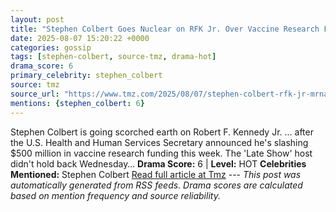 ```yaml
---
layout: post
title: "Stephen Colbert Goes Nuclear on RFK Jr. Over Vaccine Research Funding Cuts"
date: 2025-08-07 15:20:22 +0000
categories: gossip
tags: [stephen-colbert, source-tmz, drama-hot]
drama_score: 6
primary_celebrity: stephen_colbert
source: tmz
source_url: "https://www.tmz.com/2025/08/07/stephen-colbert-rfk-jr-mrna-vaccine-research-cuts/"
mentions: {stephen_colbert: 6}
---
```


Stephen Colbert is going scorched earth on Robert F. Kennedy Jr. ... after the U.S. Health and Human Services Secretary announced he's slashing $500 million in vaccine research funding this week. The 'Late Show' host didn't hold back Wednesday… **Drama Score:** 6 | **Level:** HOT **Celebrities Mentioned:** Stephen Colbert [Read full article at Tmz](https://www.tmz.com/2025/08/07/stephen-colbert-rfk-jr-mrna-vaccine-research-cuts/) --- *This post was automatically generated from RSS feeds. Drama scores are calculated based on mention frequency and source reliability.*